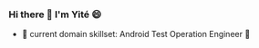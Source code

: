 ### Hi there 👋  I'm **Yité** 😄
- 🌱 current domain skillset: Android Test Operation Engineer 🤖
<!--- 📫 How to reach me: [📧](mailto:yitelu@gmail.com) 
- 🤓 I’m open-to-work, prefer W2 full-time & fully-remote or onsite in San José CA USA
````<hr style="height:2px;border-width:0;color:gray;background-color:gray">

````***Programming Languages and Tech Stack:***

````![Android](https://img.shields.io/badge/-android-000000?&style=for-the-badge&logo=android)
````![Kotlin](https://img.shields.io/badge/-kotlin-000000?&style=for-the-badge&logo=kotlin)
````![Java](https://img.shields.io/badge/-Java-000000?&style=for-the-badge&logo=java&logoColor=white)
````![Python](https://img.shields.io/badge/-Python-3776AB?&style=for-the-badge&logo=python&logoColor=yellow)
````![Firebase](https://img.shields.io/badge/-Firebase-4c8bf5?&style=for-the-badge&&logo=firebase&logoColor=ffca28)
````![Git](https://img.shields.io/badge/-Git-F05032?&style=for-the-badge&logo=git&logoColor=white)

```Experienced in Automation Tech Stack (SeleniumWebDriver, Appium, RobotFramework, Ranorex, Robolectric, Mockito, Espresso, Pytest, PageObjectModel, CICD CircleCI Jenkins, ```SauceLabs)

--->
